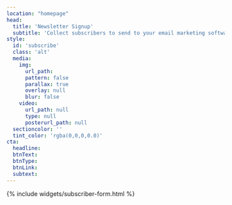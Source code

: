 ```yaml
---
location: "homepage"
head:
  title: 'Newsletter Signup'
  subtitle: 'Collect subscribers to send to your email marketing software.'
style:
  id: 'subscribe'
  class: 'alt'
  media:
    img:
      url_path:
      pattern: false
      parallax: true
      overlay: null
      blur: false
    video:
      url_path: null
      type: null  
      posterurl_path: null  
  sectioncolor: ''
  tint_color: 'rgba(0,0,0,0.0)'  
cta:
  headline:
  btnText:
  btnType:
  btnLink:
  subtext:
---
```


{% include widgets/subscriber-form.html %}
